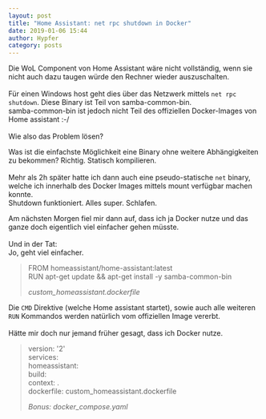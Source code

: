 ```yaml
---
layout: post
title: "Home Assistant: net rpc shutdown in Docker"
date: 2019-01-06 15:44
author: Hypfer
category: posts
---
```


<p>Die WoL Component von Home Assistant wäre nicht vollständig, wenn sie nicht auch dazu taugen würde den Rechner wieder auszuschalten.<br><br>Für einen Windows host geht dies über das Netzwerk mittels <code>net rpc shutdown</code>. Diese Binary ist Teil von samba-common-bin.<br>samba-common-bin ist jedoch nicht Teil des offiziellen Docker-Images von Home assistant :-/<br><br>Wie also das Problem lösen?</p>




<p>Was ist die einfachste Möglichkeit eine Binary ohne weitere Abhängigkeiten zu bekommen? Richtig. Statisch kompilieren.<br><br>Mehr als 2h später hatte ich dann auch eine pseudo-statische <code>net</code> binary, welche ich innerhalb des Docker Images mittels mount verfügbar machen konnte.<br>Shutdown funktioniert. Alles super. Schlafen.</p>



<p>Am nächsten Morgen fiel mir dann auf, dass ich ja Docker nutze und das ganze doch eigentlich viel einfacher gehen müsste.<br><br>Und in der Tat:<br>Jo, geht viel einfacher.</p>


<!-- wp:quote -->
<blockquote class="wp-block-quote"><p>FROM homeassistant/home-assistant:latest<br>RUN apt-get update &amp;&amp; apt-get install -y samba-common-bin</p><cite>custom_homeassistant.dockerfile</cite></blockquote>
<!-- /wp:quote -->


<p>Die <code>CMD</code> Direktive (welche Home assistant startet), sowie auch alle weiteren <code>RUN</code> Kommandos werden natürlich vom offiziellen Image vererbt.<br><br>Hätte mir doch nur jemand früher gesagt, dass ich Docker nutze.</p>


<!-- wp:quote -->
<blockquote class="wp-block-quote"><p>version: '2'<br> services:<br>     homeassistant:<br>         build:<br>           context: .<br>           dockerfile: custom_homeassistant.dockerfile</p><cite>Bonus: docker_compose.yaml</cite></blockquote>
<!-- /wp:quote -->


<p><br></p>

